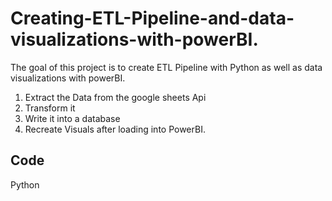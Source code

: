 # Creating-ETL-Pipeline-and-data-visualizations-with-powerBI.
The goal of this project is to create ETL Pipeline with Python as well as  data visualizations with powerBI. 

1. Extract the Data from the google sheets Api
2. Transform it 
3. Write it into a database
4. Recreate Visuals after loading into PowerBI.

## Code
Python


 
